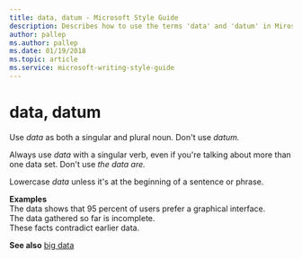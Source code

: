 ```yaml
---
title: data, datum - Microsoft Style Guide
description: Describes how to use the terms 'data' and 'datum' in Mirosoft content depending on context and provides examples of their usage.
author: pallep
ms.author: pallep
ms.date: 01/19/2018
ms.topic: article
ms.service: microsoft-writing-style-guide
---
```


# data, datum

Use *data* as both a singular and plural noun. Don't use *datum.*

Always use *data* with a singular verb, even if you're talking about more than one data set. Don't use *the data are.* 

Lowercase *data* unless it's at the beginning of a sentence or phrase. 

**Examples**  
The data shows that 95 percent of users prefer a graphical interface.  
The data gathered so far is incomplete.  
These facts contradict earlier data. 

**See also** [big data](~/a-z-word-list-term-collections/b/big-data.md)
